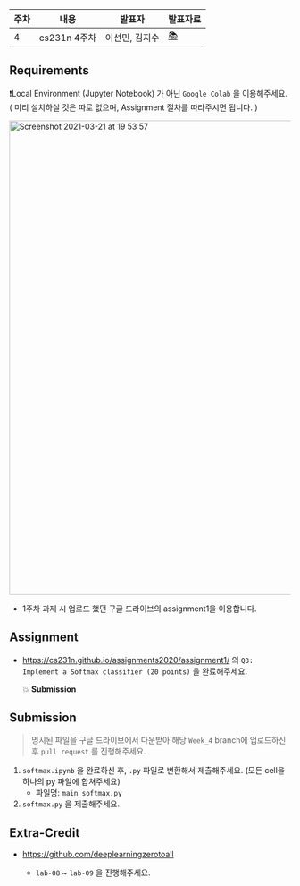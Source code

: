 | 주차 | 내용             | 발표자                               | 발표자료 |
| ---- | ---------------- | ------------------------------------ | -------- |
| 4    | cs231n 4주차     | 이선민, 김지수                       | [📚]()    |



## Requirements

❗️Local Environment (Jupyter Notebook) 가 아닌  `Google Colab` 을 이용해주세요. ( 미리 설치하실 것은 따로 없으며, Assignment 절차를 따라주시면 됩니다. )

<img width="848" alt="Screenshot 2021-03-21 at 19 53 57" src="https://user-images.githubusercontent.com/49134038/111903237-9086c680-8a84-11eb-8652-19a7668d106a.png">

* 1주차 과제 시 업로드 했던 구글 드라이브의 assignment1을 이용합니다.



## Assignment

* https://cs231n.github.io/assignments2020/assignment1/ 의 `Q3: Implement a Softmax classifier (20 points)` 을 완료해주세요.

  💥 **Submission**



## Submission

> 명시된 파일을 구글 드라이브에서 다운받아 해당 `Week_4`  branch에 업로드하신 후 `pull request` 를 진행해주세요.



1. `softmax.ipynb` 을 완료하신 후, `.py` 파일로 변환해서 제출해주세요. (모든 cell을 하나의 py 파일에 합쳐주세요)
   * 파일명: `main_softmax.py`
2. `softmax.py` 을 제출해주세요.



## Extra-Credit

* https://github.com/deeplearningzerotoall

  * `lab-08` ~ `lab-09` 을 진행해주세요.

